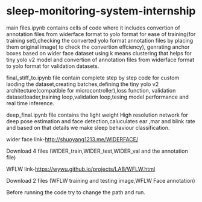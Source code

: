 # sleep-monitoring-system-internship
main files.ipynb contains cells of code where it includes convertion of annotation files from widerface format to yolo format for ease of training(for training set),checking the converted yolo format annotation files by placing them original image( to check the convertion effciency), genrating anchor boxes based on wider face dataset using k means clustering that helps for tiny yolo v2 model and convertion of annotation files from widerface format to yolo format for validation datasets.

final_stiff_to.ipynb file contain complete step by step code for custom laoding the dataset,creating batches,defining the tiny yolo v2 architecture(compatible for microcontroller),loss function, validation datasetloader,training loop,validation loop,tesing model performance and real time inference.

deep_final.ipynb file contains the light weight High resolution network for deep pose estimation and face detection,caluculates ear ,mar and blink rate and based on that details we make sleep behaviour classification. 

wider face link-http://shuoyang1213.me/WIDERFACE/

Download 4 files (WIDER_train,WIDER_test,WIDER_val and the annotation file)

WFLW link-https://wywu.github.io/projects/LAB/WFLW.html

Download 2 files (WFLW training and testing image,WFLW Face annotation)

Before running the code try to change the path and run.
